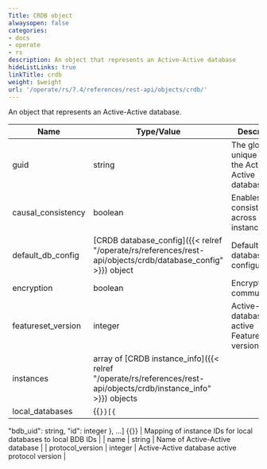 ```yaml
---
Title: CRDB object
alwaysopen: false
categories:
- docs
- operate
- rs
description: An object that represents an Active-Active database
hideListLinks: true
linkTitle: crdb
weight: $weight
url: '/operate/rs/7.4/references/rest-api/objects/crdb/'
---
```


An object that represents an Active-Active database.

| Name | Type/Value | Description |
|------|------------|-------------|
| guid | string | The global unique ID of the Active-Active database |
| causal_consistency | boolean | Enables causal consistency across CRDT instances |
| default_db_config| [CRDB database_config]({{< relref "/operate/rs/references/rest-api/objects/crdb/database_config" >}}) object | Default database configuration |
| encryption | boolean | Encrypt communication |
| featureset_version | integer | Active-Active database active FeatureSet version
| instances | array of [CRDB instance_info]({{< relref "/operate/rs/references/rest-api/objects/crdb/instance_info" >}}) objects | |
| local_databases | {{<code>}}[{
  "bdb_uid": string,
  "id": integer
}, ...] {{</code>}} | Mapping of instance IDs for local databases to local BDB IDs |
| name | string | Name of Active-Active database |
| protocol_version | integer | Active-Active database active protocol version |
